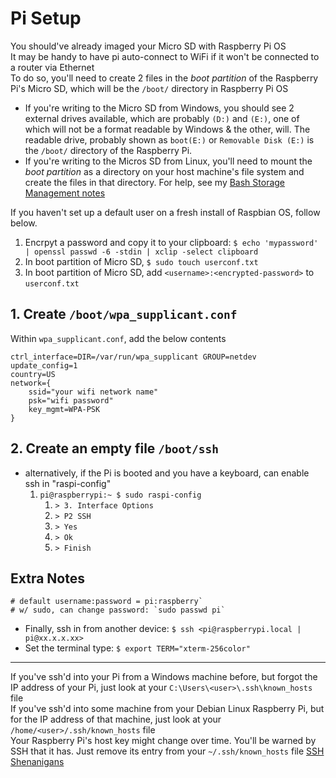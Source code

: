 # Pi Setup
You should've already imaged your Micro SD with Raspberry Pi OS \
It may be handy to have pi auto-connect to WiFi if it won't be connected to a router via Ethernet \
To do so, you'll need to create 2 files in the _boot partition_ of the Raspberry Pi's Micro SD, which will be the `/boot/` directory in Raspberry Pi OS
- If you're writing to the Micro SD from Windows, you should see 2 external drives available, which are probably `(D:)` and `(E:)`, one of which will not be a format readable by Windows & the other, will. The readable drive, probably shown as `boot(E:)` or `Removable Disk (E:)` is the `/boot/` directory of the Raspberry Pi.
- If you're writing to the Micros SD from Linux, you'll need to mount the _boot partition_ as a directory on your host machine's file system and create the files in that directory. For help, see my [Bash Storage Management notes](<../Bash/storage_management.md>)

If you haven't set up a default user on a fresh install of Raspbian OS, follow below.
1. Encrpyt a password and copy it to your clipboard: `$ echo 'mypassword' | openssl passwd -6 -stdin | xclip -select clipboard`
2. In boot partition of Micro SD, `$ sudo touch userconf.txt`
3. In boot partition of Micro SD, add `<username>:<encrypted-password>` to `userconf.txt`


## 1. Create `/boot/wpa_supplicant.conf`
Within `wpa_supplicant.conf`, add the below contents
```
ctrl_interface=DIR=/var/run/wpa_supplicant GROUP=netdev
update_config=1
country=US
network={
	ssid="your wifi network name"
	psk="wifi password"
	key_mgmt=WPA-PSK
}
```
## 2. Create an empty file `/boot/ssh`
- alternatively, if the Pi is booted and you have a keyboard, can enable ssh in "raspi-config"
	1. `pi@raspberrypi:~ $ sudo raspi-config`
		1. `> 3. Interface Options`
		2. `> P2 SSH`
		3. `> Yes`
		4. `> Ok`
		5. `> Finish`

## Extra Notes
```
# default username:password = pi:raspberry`
# w/ sudo, can change password: `sudo passwd pi`
```

- Finally, ssh in from another device: `$ ssh <pi@raspberrypi.local | pi@xx.x.x.xx>`
- Set the terminal type: `$ export TERM="xterm-256color"`

---
If you've ssh'd into your Pi from a Windows machine before, but forgot the IP address of your Pi, just look at your `C:\Users\<user>\.ssh\known_hosts` file \
If you've ssh'd into some machine from your Debian Linux Raspberry Pi, but for the IP address of that machine, just look at your `/home/<user>/.ssh/known_hosts` file \
Your Raspberry Pi's host key might change over time. You'll be warned by SSH that it has. Just remove its entry from your `~/.ssh/known_hosts` file
[SSH Shenanigans](https://blog.0xffff.info/2021/07/25/ssh-shenanigans-part-1-tips-tricks/)

